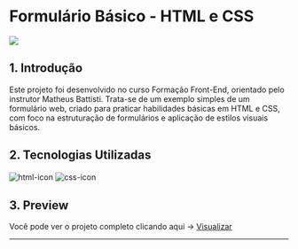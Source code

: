 # Formulário Básico - HTML e CSS

<img src="https://github.com/user-attachments/assets/7cbd5dce-ff69-418e-95d6-89b810adf900"/>

## 1. Introdução
<p>Este projeto foi desenvolvido no curso Formação Front-End, orientado pelo instrutor Matheus Battisti. Trata-se de um exemplo simples de um formulário web, criado para praticar habilidades básicas em HTML e CSS, com foco na estruturação de formulários e aplicação de estilos visuais básicos.</p>

## 2. Tecnologias Utilizadas
<div style="display: inline_block">
  <img align="center" alt="html-icon" src="https://img.shields.io/badge/HTML5-E34F26?style=for-the-badge&logo=html5&logoColor=white" />
  <img align="center" alt="css-icon" src="https://img.shields.io/badge/CSS3-1572B6?style=for-the-badge&logo=css3&logoColor=white" />
</div>

## 3. Preview
Você pode ver o projeto completo clicando aqui -> <a href="https://formulario-html-css-flame.vercel.app/">Visualizar</a>

---
